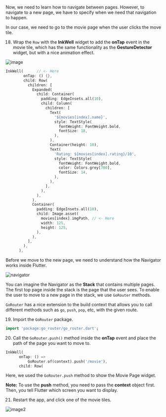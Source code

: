 Now, we need to learn how to navigate between pages. However, to navigate to a new page, we have to specify when we need that navigation to happen.

In our case, we need to go to the movie page when the user clicks the move tile.

18. Wrap the `Row` with the **InkWell** widget to add the **onTap** event in the movie tile, which has the same functionality as the **GestureDetector** widget, but with a nice animation effect.

![image](https://lh6.googleusercontent.com/kot72_5VKV2laZStWICfrg8W0ZjJdyL_RVW6F00Tj68yEjD9q7ocgcN4t3beCCd9QMF1eQl07zW04JTJinzOhO7DWhZ0b4dVVOtlDTG-uimdJ-v6fYrm7z0CaE3bmTIAO-CtTDKI)

```dart
InkWell(      // <- Here
        onTap: () {},
        child: Row(
          children: [
            Expanded(
              child: Container(
                padding: EdgeInsets.all(10),
                child: Column(
                  children: [
                    Text(
                      '${movies[index].name}',
                      style: TextStyle(
                        fontWeight: FontWeight.bold,
                        fontSize: 18,
                      ),
                    ),
                    Container(height: 10),
                    Text(
                      'Rating: ${movies[index].rating}/10',
                      style: TextStyle(
                        fontWeight: FontWeight.bold,
                        color: Colors.grey[700],
                        fontSize: 14,
                      ),
                    ),
                  ],
                ),
              ),
            ),
            Container(
              padding: EdgeInsets.all(10),
              child: Image.asset(
                movies[index].imgPath, // <- Here
                width: 125,
                height: 125,
              ),
            ),
          ],
        ),
      ),
```

Before we move to the new page, we need to understand how the Navigator works inside Flutter.

![navigator](https://lh6.googleusercontent.com/9j26ZwF5PsAngBZSIryDVKsTNUdQ0WjAJrvms2gu2PlCh46Tloblb_yGOqowMnqFIwk0J24P6due0dlF_6SUeOlU2r_mcs45mHth8aWzfHLWTToHLMbcF_-HbsqS_doIkkn-VXzm)

You can imagine the Navigator as the **Stack** that contains multiple pages.
The first top page inside the stack is the page that the user sees.
To enable the user to move to a new page in the stack, we use `GoRouter` methods.

`GoRouter` has a nice extension to the build context that allows you to call different methods such as `go`, `push`, `pop`, etc, with the given route.

19. Import the `GoRouter` package.

```dart
import 'package:go_router/go_router.dart';
```

20. Call the `GoRouter.push()` method inside the **onTap** event and place the path of the page you want to move to.

```dart
InkWell(
      onTap: () =>
          GoRouter.of(context).push('/movie'),
      child: Row(
```

Here, we used the `GoRouter.push` method to show the Movie Page widget.

**Note:** To use the **push** method, you need to pass the **context** object first. Then, you tell Flutter which screen you want to display.

21. Restart the app, and click one of the movie tiles.

![image2](https://user-images.githubusercontent.com/24327781/142048432-eb1dd37c-c0ed-449a-a4f4-aa51e5320bfc.gif)
